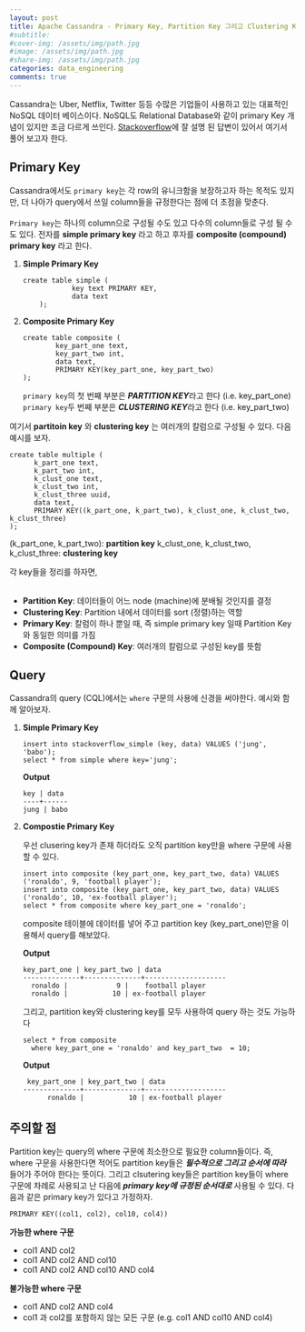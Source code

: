 ```yaml
---
layout: post
title: Apache Cassandra - Primary Key, Partition Key 그리고 Clustering Key
#subtitle: 
#cover-img: /assets/img/path.jpg
#image: /assets/img/path.jpg
#share-img: /assets/img/path.jpg
categories: data_engineering
comments: true
---
```


Cassandra는 Uber, Netflix, Twitter 등등 수많은 기업들이 사용하고 있는 대표적인 NoSQL 데이터 베이스이다. NoSQL도 Relational Database와 같이 primary Key 개념이 있지만 조금 다르게 쓰인다. [Stackoverflow](https://stackoverflow.com/a/24953331/12982476)에 잘 설명 된 답변이 있어서 여기서 풀어 보고자 한다.

## Primary Key

Cassandra에서도 `primary key`는 각 row의 유니크함을 보장하고자 하는 목적도 있지만, 더 나아가 query에서 쓰일 column들을 규정한다는 점에 더 초점을 맞춘다.<br><br>
`Primary key`는 하나의 column으로 구성될 수도 있고 다수의 column들로 구성 될 수도 있다. 전자를 **simple primary key** 라고 하고 후자를 **composite (compound) primary key** 라고 한다.

1. **Simple Primary Key**

	```
	create table simple (
				key text PRIMARY KEY,
				data text      
		);
	```

2. **Composite Primary Key**

	```
	create table composite (
			key_part_one text,
			key_part_two int,
			data text,
			PRIMARY KEY(key_part_one, key_part_two)      
	);
	```
	
	`primary key`의 첫 번째 부분은 ***PARTITION KEY***라고 한다 (i.e. key_part_one)<br>
	`primary key`두 번째 부분은 ***CLUSTERING KEY***라고 한다 (i.e. key_part_two) 


여기서 **partitoin key** 와 **clustering key** 는 여러개의 칼럼으로 구성될 수 있다. 다음 예시를 보자.

```
create table multiple (
      k_part_one text,
      k_part_two int,
      k_clust_one text,
      k_clust_two int,
      k_clust_three uuid,
      data text,
      PRIMARY KEY((k_part_one, k_part_two), k_clust_one, k_clust_two, k_clust_three)      
);
```

(k_part_one, k_part_two): **partition key**
k_clust_one, k_clust_two, k_clust_three: **clustering key**

각 key들을 정리를 하자면,<br><br> 

- **Partition Key**: 데이터들이 어느 node (machine)에 분배될 것인지를 결정
- **Clustering Key**: Partition 내에서 데이터를 sort (정렬)하는 역할 
- **Primary Key**: 칼럼이 하나 뿐일 때, 즉 simple primary key 일때 Partition Key와 동일한 의미를 가짐
- **Composite (Compound) Key**: 여러개의 칼럼으로 구성된 key를 뜻함

## Query

Cassandra의 query (CQL)에서는 `where` 구문의 사용에 신경을 써야한다. 예시와 함께 알아보자.

1. **Simple Primary Key**

	```
	insert into stackoverflow_simple (key, data) VALUES ('jung', 'babo');
	select * from simple where key='jung';
	```
	
	**Output**
	```
	key | data
	----+------
	jung | babo
	```
	
2. **Compostie Primary Key**

	우선 clusering key가 존재 하더라도 오직 partition key만을 where 구문에 사용할 수 있다.
	
	```
	insert into composite (key_part_one, key_part_two, data) VALUES ('ronaldo', 9, 'football player');
	insert into composite (key_part_one, key_part_two, data) VALUES ('ronaldo', 10, 'ex-football player');
	select * from composite where key_part_one = 'ronaldo';
	```
	
	composite 테이블에 데이터를 넣어 주고 partition key (key_part_one)만을 이용해서 query를 해보았다.<br>
	
	**Output**
	```
	key_part_one | key_part_two | data
	--------------+--------------+--------------------
	  ronaldo |            9 |    football player
	  ronaldo |           10 | ex-football player
	```

	 그리고, partition key와 clustering key를 모두 사용하여 query 하는 것도 가능하다
	 
	 ```
	 select * from composite 
	   where key_part_one = 'ronaldo' and key_part_two  = 10;
	 ```

	**Output**
	```
	 key_part_one | key_part_two | data
	--------------+--------------+--------------------
    	  ronaldo |           10 | ex-football player
	```


## 주의할 점

Partition key는 query의 where 구문에 최소한으로 필요한 column들이다. 즉, where 구문을 사용한다면 적어도 partition key들은 ***필수적으로 그리고 순서에 따라*** 들어가 주어야 한다는 뜻이다. 그리고 clsutering key들은 partition key들이 where 구문에 차례로 사용되고 난 다음에 ***primary key에 규정된 순서대로*** 사용될 수 있다. 다음과 같은 primary key가 있다고 가정하자.

```
PRIMARY KEY((col1, col2), col10, col4))
```

**가능한 where 구문** 

- col1 AND col2
- col1 AND col2 AND col10
- col1 AND col2 AND col10 AND col4

**불가능한 where 구문**

- col1 AND col2 AND col4 
- col1 과 col2를 포함하지 않는 모든 구문 (e.g. col1 AND col10 AND col4)

